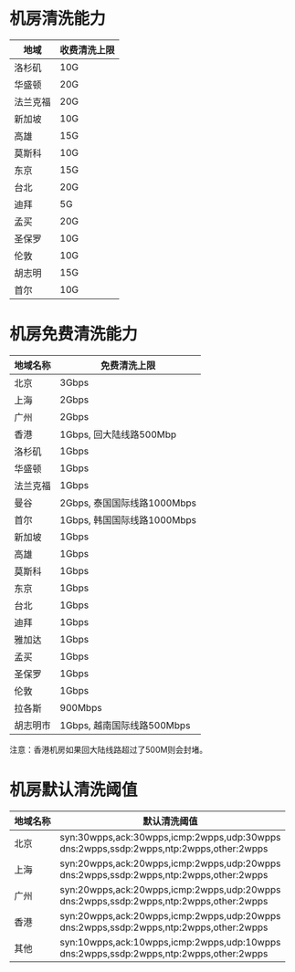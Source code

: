 

# 机房清洗能力

| 地域   | 收费清洗上限 |
| ---- | ------ |
| 洛杉矶  | 10G    |
| 华盛顿  | 20G     |
| 法兰克福 | 20G     |
| 新加坡  | 10G    |
| 高雄   | 15G    |
| 莫斯科  | 10G    |
| 东京   | 15G    |
| 台北   | 20G    |
| 迪拜   | 5G    |
| 孟买   | 20G    |
| 圣保罗   | 10G    |
| 伦敦   | 10G    |
| 胡志明   | 15G    |
| 首尔   | 10G    |

# 机房免费清洗能力

| 地域名称 | 免费清洗上限 |
| ---- | ------ |
| 北京| 3Gbps |
|上海| 2Gbps|
|广州| 2Gbps|
|香港| 1Gbps, 回大陆线路500Mbp|
|洛杉矶| 1Gbps|
|华盛顿| 1Gbps|
|法兰克福| 1Gbps|
|曼谷|2Gbps, 泰国国际线路1000Mbps|
|首尔|1Gbps, 韩国国际线路1000Mbps|
|新加坡|1Gbps|
|高雄|1Gbps|
|莫斯科|1Gbps|
|东京|1Gbps|
|台北|1Gbps|
|迪拜|1Gbps|
|雅加达|1Gbps|
|孟买|1Gbps|
|圣保罗|1Gbps|
|伦敦|1Gbps|
|拉各斯|900Mbps|
|胡志明市|1Gbps, 越南国际线路500Mbps|

<wrap em>注意：香港机房如果回大陆线路超过了500M则会封堵。</wrap>

# 机房默认清洗阈值

| 地域名称 | 默认清洗阈值 |
| ---- | ------ |
| 北京| syn:30wpps,ack:30wpps,icmp:2wpps,udp:30wpps<br>dns:2wpps,ssdp:2wpps,ntp:2wpps,other:2wpps |
|上海| syn:20wpps,ack:20wpps,icmp:2wpps,udp:20wpps<br>dns:2wpps,ssdp:2wpps,ntp:2wpps,other:2wpps|
|广州| syn:20wpps,ack:20wpps,icmp:2wpps,udp:20wpps<br>dns:2wpps,ssdp:2wpps,ntp:2wpps,other:2wpps|
|香港| syn:20wpps,ack:20wpps,icmp:2wpps,udp:20wpps<br>dns:2wpps,ssdp:2wpps,ntp:2wpps,other:2wpps|
|其他| syn:10wpps,ack:10wpps,icmp:2wpps,udp:10wpps<br>dns:2wpps,ssdp:2wpps,ntp:2wpps,other:2wpps|

